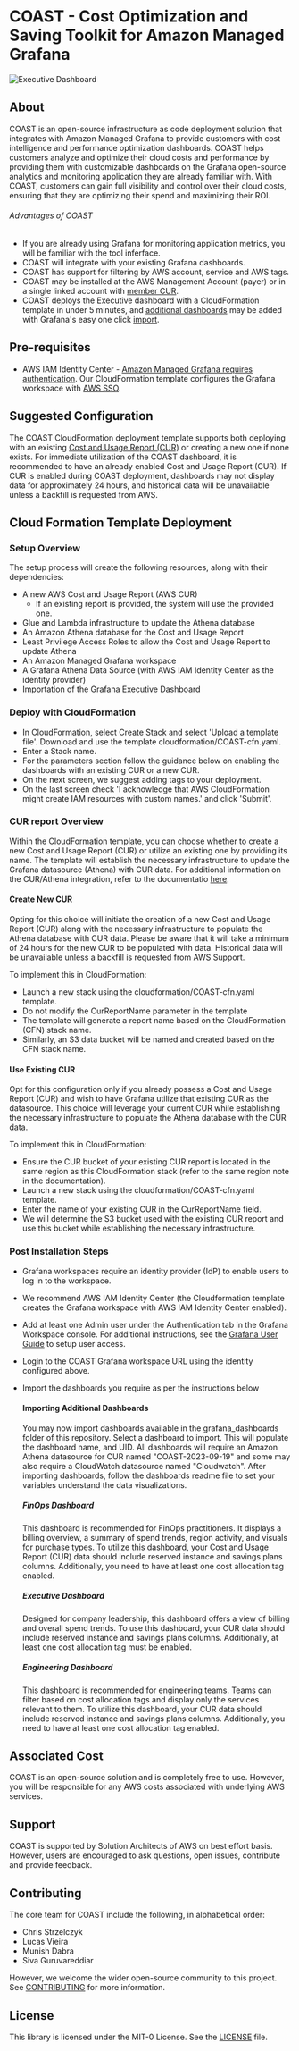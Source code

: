 # COAST - Cost Optimization and Saving Toolkit for Amazon Managed Grafana

![Executive Dashboard](images/coast_header.png )

## About

COAST is an open-source infrastructure as code deployment solution that integrates with Amazon Managed Grafana to provide customers with cost intelligence and performance optimization dashboards. COAST helps customers analyze and optimize their cloud costs and performance by providing them with customizable dashboards on the Grafana open-source analytics and monitoring application they are already familiar with. With COAST, customers can gain full visibility and control over their cloud costs, ensuring that they are optimizing their spend and maximizing their ROI.



###### Advantages of COAST
- If you are already using Grafana for monitoring application metrics, you will be familiar with the tool inferface.
- COAST will integrate with your existing Grafana dashboards.
- COAST has support for filtering by AWS account, service and AWS tags.
- COAST may be installed at the AWS Management Account (payer) or in a single linked account with [member CUR](https://aws.amazon.com/about-aws/whats-new/2020/12/cost-and-usage-report-now-available-to-member-linked-accounts/).
- COAST deploys the Executive dashboard with a CloudFormation template in under 5 minutes, and [additional dashboards](https://github.com/aws-samples/COAST/tree/main/grafana_dashboards) may be added with Grafana's easy one click [import](https://grafana.com/docs/grafana/latest/dashboards/manage-dashboards/#export-and-import-dashboards).

## Pre-requisites

- AWS IAM Identity Center - [Amazon Managed Grafana requires authentication](https://docs.aws.amazon.com/grafana/latest/userguide/authentication-in-AMG.html).  Our CloudFormation template configures the Grafana workspace with [AWS SSO](https://docs.aws.amazon.com/singlesignon/latest/userguide/getting-started.html).

## Suggested Configuration
The COAST CloudFormation deployment template supports both deploying with an existing [Cost and Usage Report (CUR)](https://docs.aws.amazon.com/cur/latest/userguide/what-is-cur.html) or creating a new one if none exists. For immediate utilization of the COAST dashboard, it is recommended to have an already enabled Cost and Usage Report (CUR). If CUR is enabled during COAST deployment, dashboards may not display data for approximately 24 hours, and historical data will be unavailable unless a backfill is requested from AWS. 

## Cloud Formation Template Deployment

### Setup Overview

The setup process will create the following resources, along with their dependencies:

- A new AWS Cost and Usage Report (AWS CUR)
  - If an existing report is provided, the system will use the provided one.
- Glue and Lambda infrastructure to update the Athena database
- An Amazon Athena database for the Cost and Usage Report
- Least Privilege Access Roles to allow the Cost and Usage Report to update Athena
- An Amazon Managed Grafana workspace
- A Grafana Athena Data Source (with AWS IAM Identity Center as the identity provider)
- Importation of the Grafana Executive Dashboard

### Deploy with CloudFormation
- In CloudFormation, select Create Stack and select 'Upload a template file'.  Download and use the template cloudformation/COAST-cfn.yaml.  
- Enter a Stack name.
- For the parameters section follow the guidance below on enabling the dashboards with an existing CUR or a new CUR.
- On the next screen, we suggest adding tags to your deployment.
- On the last screen check 'I acknowledge that AWS CloudFormation might create IAM resources with custom names.' and click 'Submit'.

### CUR report Overview
Within the CloudFormation template, you can choose whether to create a new Cost and Usage Report (CUR) or utilize an existing one by providing its name. The template will establish the necessary infrastructure to update the Grafana datasource (Athena) with CUR data. For additional information on the CUR/Athena integration, refer to the documentatio [here](https://docs.aws.amazon.com/cur/latest/userguide/use-athena-cf.html).  

  #### Create New CUR
  Opting for this choice will initiate the creation of a new Cost and Usage Report (CUR) along with the necessary infrastructure to populate the Athena database with CUR data. Please be aware that it will take a minimum of 24 hours for the new CUR to be populated with data.  Historical data will be unavailable unless a backfill is requested from AWS Support.

  To implement this in CloudFormation:

  - Launch a new stack using the cloudformation/COAST-cfn.yaml template.
  - Do not modify the CurReportName parameter in the template
  - The template will generate a report name based on the CloudFormation (CFN) stack name.
  - Similarly, an S3 data bucket will be named and created based on the CFN stack name.

  #### Use Existing CUR
  Opt for this configuration only if you already possess a Cost and Usage Report (CUR) and wish to have Grafana utilize that existing CUR as the datasource. This choice will leverage your current CUR while establishing the necessary infrastructure to populate the Athena database with the CUR data.

  To implement this in CloudFormation:

  - Ensure the CUR bucket of your existing CUR report is located in the same region as this CloudFormation stack (refer to the same region note in the documentation).
  - Launch a new stack using the cloudformation/COAST-cfn.yaml template.
  - Enter the name of your existing CUR in the CurReportName field.
  - We will determine the S3 bucket used with the existing CUR report and use this bucket while establishing the necessary infrastructure.


### Post Installation Steps
- Grafana workspaces require an identity provider (IdP) to enable users to log in to the workspace.
- We recommend AWS IAM Identity Center (the Cloudformation template creates the Grafana workspace with AWS IAM Identity Center enabled).  
- Add at least one Admin user under the Authentication tab in the Grafana Workspace console.  For additional instructions, see the [Grafana User Guide](https://docs.aws.amazon.com/grafana/latest/userguide/AMG-manage-users-and-groups-AMG.html) to setup user access.
- Login to the COAST Grafana workspace URL using the identity configured above.
- Import the dashboards you require as per the instructions below

  #### Importing Additional Dashboards

  You may now import dashboards available in the grafana_dashboards folder of this repository.  Select a dashboard to import.  This will populate the dashboard name, and UID.  All dashboards will require an Amazon Athena datasource for CUR named "COAST-2023-09-19" and some may also require a CloudWatch datasource named "Cloudwatch".   After importing dashboards, follow the dashboards readme file to set your variables understand the data visualizations. 
  
  ##### FinOps Dashboard

  This dashboard is recommended for FinOps practitioners. It displays a billing overview, a summary of spend trends, region activity, and visuals for purchase types. To utilize this dashboard, your Cost and Usage Report (CUR) data should include reserved instance and savings plans columns. Additionally, you need to have at least one cost allocation tag enabled.
  
  ##### Executive Dashboard

  Designed for company leadership, this dashboard offers a view of billing and overall spend trends. To use this dashboard, your CUR data should include reserved instance and savings plans columns. Additionally, at least one cost allocation tag must be enabled.
  
  ##### Engineering Dashboard

  This dashboard is recommended for engineering teams. Teams can filter based on cost allocation tags and display only the services relevant to them. To utilize this dashboard, your CUR data should include reserved instance and savings plans columns. Additionally, you need to have at least one cost allocation tag enabled.

## Associated Cost
COAST is an open-source solution and is completely free to use. However, you will be responsible for any AWS costs associated with underlying AWS services.

## Support
COAST is supported by Solution Architects of AWS on best effort basis. However, users are encouraged to ask questions, open issues, contribute and provide feedback.

## Contributing
The core team for COAST include the following, in alphabetical order:

- Chris Strzelczyk
- Lucas Vieira
- Munish Dabra
- Siva Guruvareddiar

However, we welcome the wider open-source community to this project. See [CONTRIBUTING](https://github.com/aws-samples/COAST/blob/main/CONTRIBUTING.md) for more information.

## License
This library is licensed under the MIT-0 License. See the [LICENSE](https://github.com/aws-samples/COAST/blob/main/LICENSE) file.
